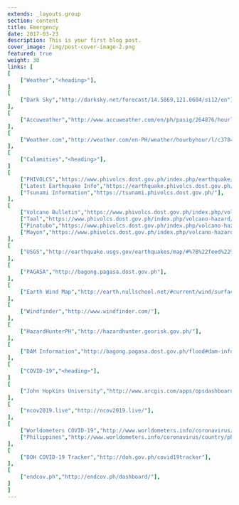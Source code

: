 ```yaml
---
extends: _layouts.group
section: content
title: Emergency
date: 2017-03-23
description: This is your first blog post.
cover_image: /img/post-cover-image-2.png
featured: true
weight: 30
links: [
[
    ["Weather","<heading>"],
]
[
    ["Dark Sky","http://darksky.net/forecast/14.5869,121.0604/si12/en"],
],
[
    ["Accuweather","http://www.accuweather.com/en/ph/pasig/264876/hourly-weather-forecast/264876"],
],
[
    ["Weather.com","http://weather.com/en-PH/weather/hourbyhour/l/c3784b13635e8dc4653bad5703d3c7590317cc43475d6bbbd94809d9e30ec8fe"],
],
[
    ["Calamities","<heading>"],
]
[
    ["PHIVOLCS","https://www.phivolcs.dost.gov.ph/index.php/earthquake/earthquake-information3"],
    ["Latest Earthquake Info","https://earthquake.phivolcs.dost.gov.ph/"],
    ["Tsunami Information","https://tsunami.phivolcs.dost.gov.ph/"],
],
[
    ["Volcano Bulletin","https://www.phivolcs.dost.gov.ph/index.php/volcano-hazard/volcano-bulletin2"],
    ["Taal","https://www.phivolcs.dost.gov.ph/index.php/volcano-hazard/volcano-bulletin2/taal-volcano"],
    ["Pinatubo","https://www.phivolcs.dost.gov.ph/index.php/volcano-hazard/volcano-bulletin2/pinatubo-volcano"],
    ["Mayon","https://www.phivolcs.dost.gov.ph/index.php/volcano-hazard/volcano-bulletin2/mayon-volcano"],
],
[
    ["USGS","http://earthquake.usgs.gov/earthquakes/map/#%7B%22feed%22%3A%2230day_sig%22%2C%22search%22%3Anull%2C%22listFormat%22%3A%22default%22%2C%22sort%22%3A%22newest%22%2C%22basemap%22%3A%22terrain%22%2C%22autoUpdate%22%3Atrue%2C%22restrictListToMap%22%3Afalse%2C%22timeZone%22%3A%22utc%22%2C%22mapposition%22%3A%5B%5B-78.49055166160312%2C74.8828125%5D%2C%5B78.42019327591201%2C325.1953125%5D%5D%2C%22overlays%22%3A%7B%22plates%22%3Atrue%7D%2C%22viewModes%22%3A%7B%22map%22%3Atrue%2C%22list%22%3Atrue%2C%22settings%22%3Afalse%2C%22help%22%3Afalse%7D%7D"],
],
[
    ["PAGASA","http://bagong.pagasa.dost.gov.ph"],
],
[
    ["Earth Wind Map","http://earth.nullschool.net/#current/wind/surface/level/orthographic=119.43,12.98,1301/loc=121.040,14.550"],
],
[
    ["Windfinder","http://www.windfinder.com/"],
],
[
    ["HazardHunterPH","http://hazardhunter.georisk.gov.ph/"],
],
[
    ["DAM Information","http://bagong.pagasa.dost.gov.ph/flood#dam-information"],
],
[
    ["COVID-19","<heading>"],
]
[
    ["John Hopkins University","http://www.arcgis.com/apps/opsdashboard/index.html#/bda7594740fd40299423467b48e9ecf6"],
],
[
    ["ncov2019.live","http://ncov2019.live/"],
],
[
    ["Worldometers COVID-19","http://www.worldometers.info/coronavirus/"],
    ["Philippines","http://www.worldometers.info/coronavirus/country/philippines/"],
],
[
    ["DOH COVID-19 Tracker","http://doh.gov.ph/covid19tracker"],
],
[
    ["endcov.ph","http://endcov.ph/dashboard/"],
]
]
---
```

